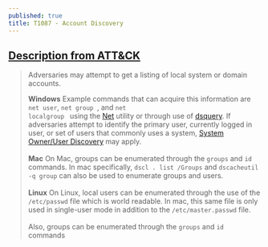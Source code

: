 ```yaml
---
published: true
title: T1087 - Account Discovery
---
```


## [Description from ATT&CK](https://attack.mitre.org/wiki/Technique/T1087)
<blockquote>Adversaries may attempt to get a listing of local system or domain accounts. 

<b>Windows</b>
Example commands that can acquire this information are <code>net user</code>, <code>net group <groupname></code>, and <code>net localgroup <groupname></code> using the <a href="https://attack.mitre.org/software/S0039">Net</a> utility or through use of <a href="https://attack.mitre.org/software/S0105">dsquery</a>. If adversaries attempt to identify the primary user, currently logged in user, or set of users that commonly uses a system, <a href="https://attack.mitre.org/techniques/T1033">System Owner/User Discovery</a> may apply.
<br /><br />
<b>Mac</b>
On Mac, groups can be enumerated through the <code>groups</code> and <code>id</code> commands. In mac specifically, <code>dscl . list /Groups</code> and <code>dscacheutil -q group</code> can also be used to enumerate groups and users.
<br /><br />
<b>Linux</b>
On Linux, local users can be enumerated through the use of the <code>/etc/passwd</code> file which is world readable. In mac, this same file is only used in single-user mode in addition to the <code>/etc/master.passwd</code> file.
<br /><br />
Also, groups can be enumerated through the <code>groups</code> and <code>id</code> commands</blockquote>
